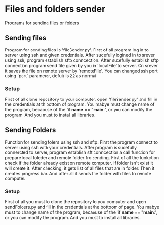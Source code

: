 # Files and folders sender

Programs for sending files or folders

## Sending files

Program for sending files is 'fileSender.py'. First of all program log in to server using ssh and given credentials. After sucefully logined in to srever using ssh, program establish sftp conncection. After sucefully establish sftp connection program send file given by you in 'localFile' to server. On srever it saves the file on remote server by 'remoteFile'. You can changed ssh port using 'port' parameter, defult is 22 as normal

### Setup

First of all clone repository to your computer, open 'fileSender.py' and fill in the credentials at th bottom of program. You mabye must 
change name of the program, becaouse of the 'if __name__ == "__main__:', or you can modify the program. And you must to install all libraries.

## Sending Folders

Function for sending folers using ssh and sftp. First the program connect to server using ssh with your credentials. After 
program is sucefully connercted to server, program establish sft conncection a call function for prepare local foleder and
remote folder fro sending. First of all the funkction check if the folder already exist on remote computer. If folder isn't
exist it will create it. After checking, it gets list of all files that are in folder. Then it creates progress bar. And
after all it sends the folder with files to remote computer.

### Setup

First of all you must to clone the repository to you computer and open sendFolders.py and fill in the credentials at the bottoom of page.  You mabye must to change name
 of the program, becaouse of the 'if __name__ == "__main__:', or you can modify the program. And you must to install all libraries.

